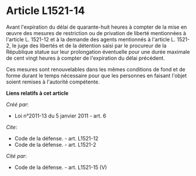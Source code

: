 # Article L1521-14

Avant l'expiration du délai de quarante-huit heures à compter de la mise en œuvre des mesures de restriction ou de privation
de liberté mentionnées à l'article L. 1521-12 et à la demande des agents mentionnés à l'article L. 1521-2, le juge des
libertés et de la détention saisi par le procureur de la République statue sur leur prolongation éventuelle pour une durée
maximale de cent vingt heures à compter de l'expiration du délai précédent. 

Ces mesures sont renouvelables dans les mêmes conditions de fond et de forme durant le temps nécessaire pour que les
personnes en faisant l'objet soient remises à l'autorité compétente.

**Liens relatifs à cet article**

_Créé par_:

  - Loi n°2011-13 du 5 janvier 2011 - art. 6

_Cite_:

  - Code de la défense. - art. L1521-12
  - Code de la défense. - art. L1521-2

_Cité par_:

  - Code de la défense. - art. L1521-15 (V)

